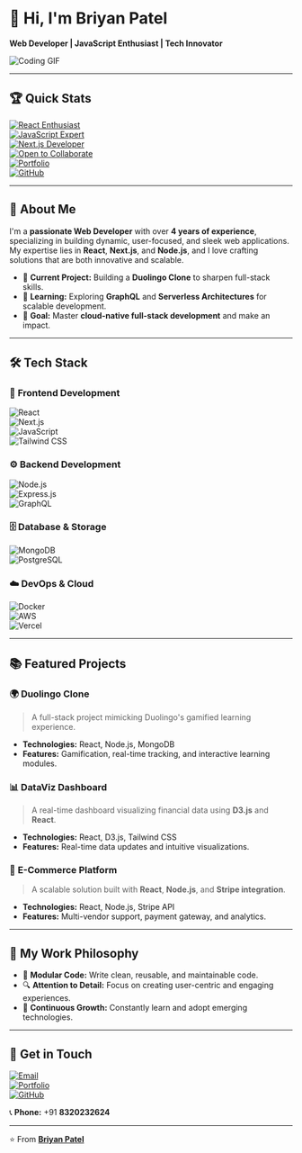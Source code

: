 # 👋 Hi, I'm **Briyan Patel**
**Web Developer | JavaScript Enthusiast | Tech Innovator**  

![Coding GIF](https://media.giphy.com/media/13HgwGsXF0aiGY/giphy.gif)  

---

## 🏆 **Quick Stats**
[![React Enthusiast](https://img.shields.io/badge/-React%20Enthusiast-61DAFB?style=flat-square&logo=react&logoColor=white)](#)  
[![JavaScript Expert](https://img.shields.io/badge/-JavaScript%20Expert-F7DF1E?style=flat-square&logo=javascript&logoColor=black)](#)  
[![Next.js Developer](https://img.shields.io/badge/-Next.js%20Developer-000000?style=flat-square&logo=next.js&logoColor=white)](#)  
[![Open to Collaborate](https://img.shields.io/badge/-Open_to_Collaborate-00A859?style=flat-square&logo=Handshake&logoColor=white)](#)  
[![Portfolio](https://img.shields.io/badge/-Portfolio-brightgreen?style=flat-square&logo=internet-explorer&logoColor=white)](https://briyan-portfoilio.netlify.app/)  
[![GitHub](https://img.shields.io/badge/-GitHub-181717?style=flat-square&logo=github&logoColor=white)](https://github.com/BriyanPatel)  

---

## 🚀 **About Me**
I'm a **passionate Web Developer** with over **4 years of experience**, specializing in building dynamic, user-focused, and sleek web applications. My expertise lies in **React**, **Next.js**, and **Node.js**, and I love crafting solutions that are both innovative and scalable.

- 🔭 **Current Project:** Building a **Duolingo Clone** to sharpen full-stack skills.  
- 🌱 **Learning:** Exploring **GraphQL** and **Serverless Architectures** for scalable development.  
- 💼 **Goal:** Master **cloud-native full-stack development** and make an impact.  

---

## 🛠️ **Tech Stack**

### 🎨 **Frontend Development**
![React](https://img.shields.io/badge/-React-61DAFB?style=flat&logo=react&logoColor=black)  
![Next.js](https://img.shields.io/badge/-Next.js-000000?style=flat&logo=next.js&logoColor=white)  
![JavaScript](https://img.shields.io/badge/-JavaScript-F7DF1E?style=flat&logo=javascript&logoColor=black)  
![Tailwind CSS](https://img.shields.io/badge/-Tailwind%20CSS-38B2AC?style=flat&logo=tailwind-css&logoColor=white)  

### ⚙️ **Backend Development**
![Node.js](https://img.shields.io/badge/-Node.js-339933?style=flat&logo=node.js&logoColor=white)  
![Express.js](https://img.shields.io/badge/-Express.js-000000?style=flat&logo=express&logoColor=white)  
![GraphQL](https://img.shields.io/badge/-GraphQL-E10098?style=flat&logo=graphql&logoColor=white)  

### 🗄️ **Database & Storage**
![MongoDB](https://img.shields.io/badge/-MongoDB-47A248?style=flat&logo=mongodb&logoColor=white)  
![PostgreSQL](https://img.shields.io/badge/-PostgreSQL-336791?style=flat&logo=postgresql&logoColor=white)  

### ☁️ **DevOps & Cloud**
![Docker](https://img.shields.io/badge/-Docker-2496ED?style=flat&logo=docker&logoColor=white)  
![AWS](https://img.shields.io/badge/-AWS-FF9900?style=flat&logo=amazon-aws&logoColor=white)  
![Vercel](https://img.shields.io/badge/-Vercel-000000?style=flat&logo=vercel&logoColor=white)  

---

## 📚 **Featured Projects**

### 🌍 **Duolingo Clone**
> A full-stack project mimicking Duolingo's gamified learning experience.  
- **Technologies:** React, Node.js, MongoDB  
- **Features:** Gamification, real-time tracking, and interactive learning modules.

### 📊 **DataViz Dashboard**
> A real-time dashboard visualizing financial data using **D3.js** and **React**.  
- **Technologies:** React, D3.js, Tailwind CSS  
- **Features:** Real-time data updates and intuitive visualizations.

### 🛒 **E-Commerce Platform**
> A scalable solution built with **React**, **Node.js**, and **Stripe integration**.  
- **Technologies:** React, Node.js, Stripe API  
- **Features:** Multi-vendor support, payment gateway, and analytics.

---

## 🌟 **My Work Philosophy**
- 🧩 **Modular Code:** Write clean, reusable, and maintainable code.  
- 🔍 **Attention to Detail:** Focus on creating user-centric and engaging experiences.  
- 🚀 **Continuous Growth:** Constantly learn and adopt emerging technologies.  

---

## 💬 **Get in Touch**
[![Email](https://img.shields.io/badge/-Email-D14836?style=for-the-badge&logo=gmail&logoColor=white)](mailto:briyanhingarajiya14@gmail.com)  
[![Portfolio](https://img.shields.io/badge/-Portfolio-00A859?style=for-the-badge&logo=Internet-Explorer&logoColor=white)](https://briyan-portfoilio.netlify.app/)  
[![GitHub](https://img.shields.io/badge/-GitHub-181717?style=for-the-badge&logo=github&logoColor=white)](https://github.com/BriyanPatel)  

📞 **Phone:** +91 **8320232624**  

---

⭐️ From [**Briyan Patel**](https://briyan-portfoilio.netlify.app/)
